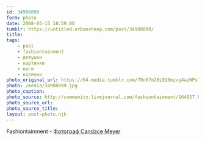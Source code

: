 ```yaml
---
id: 34908899
form: photo
date: 2008-05-15 18:59:00
tumblr: https://untitled.urbansheep.com/post/34908899/
title:
tags:
    - post
    - fashiontainment
    - девушки
    - картинки
    - ноги
    - коленки
photo_original_url: https://64.media.tumblr.com/78n67m26L910mzvg4azWPs78_640.jpg
photo: /media/34908899.jpg
photo_caption: 
photo_source: http://community.livejournal.com/fashiontainment/164957.html
photo_source_url:
photo_source_title:
layout: post-photo.njk
---
```


<p>Fashiontainment - <a href="http://community.livejournal.com/fashiontainment/164957.html">Фотограф Candace Meyer</a></p>
